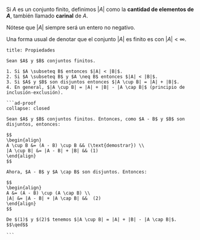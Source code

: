Si $A$ es un conjunto finito, definimos $|A|$ como la **cantidad de elementos de $A$**, también llamado **carinal** de $A$.

Nótese que $|A|$ siempre será un entero no negativo.

Una forma usual de denotar que el conjunto $|A|$ es finito es con $|A| < \infty$. 

````ad-proposition
title: Propiedades

Sean $A$ y $B$ conjuntos finitos.

1. Si $A \subseteq B$ entonces $|A| < |B|$.
2. Si $A \subseteq B$ y $A \neq B$ entonces $|A| < |B|$.
3. Si $A$ y $B$ son disjuntos entonces $|A \cup B| = |A| + |B|$.
4. En general, $|A \cup B| = |A| + |B| - |A \cap B|$ (principio de inclusión-exclusión).

```ad-proof
collapse: closed

Sean $A$ y $B$ conjuntos finitos. Entonces, como $A - B$ y $B$ son disjuntos, entonces:

$$
\begin{align}
A \cup B &= (A - B) \cup B && (\text{demostrar}) \\
|A \cup B| &= |A - B| + |B| && (1)
\end{align}
$$

Ahora, $A - B$ y $A \cap B$ son disjuntos. Entonces:

$$
\begin{align}
A &= (A - B) \cup (A \cap B) \\
|A| &= |A - B| + |A \cap B| &&  (2)
\end{align}
$$

De $(1)$ y $(2)$ tenemos $|A \cup B| = |A| + |B| - |A \cap B|$.
$$\qed$$

```

````

